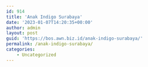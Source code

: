 ```yaml
---
id: 914
title: 'Anak Indigo Surabaya'
date: '2023-01-07T14:20:35+00:00'
author: admin
layout: post
guid: 'https://bos.awn.biz.id/anak-indigo-surabaya/'
permalink: /anak-indigo-surabaya/
categories:
    - Uncategorized
---
```


